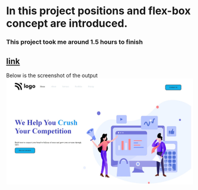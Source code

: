 # In this project positions and flex-box concept are introduced.

### This project took me around 1.5 hours to finish



## [link](https://digitalmarketing-homepage.netlify.app/ "Digital marketing")

Below is the screenshot of the output
![digital marketing](./project-04.jpeg)